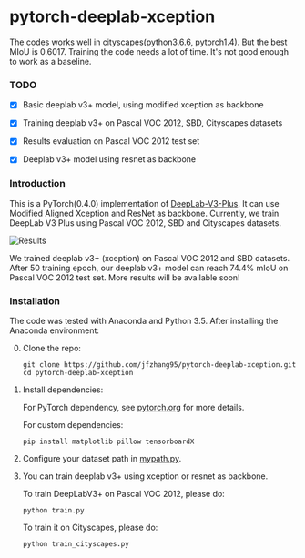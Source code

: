# pytorch-deeplab-xception

The codes works well in cityscapes(python3.6.6, pytorch1.4).
But the best MIoU is 0.6017. Training the code needs a lot of time.
It's not good enough to work as a baseline.

### TODO
- [x] Basic deeplab v3+ model, using modified xception as backbone
- [x] Training deeplab v3+ on Pascal VOC 2012, SBD, Cityscapes datasets
- [x] Results evaluation on Pascal VOC 2012 test set
- [x] Deeplab v3+ model using resnet as backbone


### Introduction
This is a PyTorch(0.4.0) implementation of [DeepLab-V3-Plus](https://arxiv.org/pdf/1802.02611). It
can use Modified Aligned Xception and ResNet as backbone. Currently, we train DeepLab V3 Plus
using Pascal VOC 2012, SBD and Cityscapes datasets.

![Results](doc/results.png)

We trained deeplab v3+ (xception) on Pascal VOC 2012 and SBD datasets. After 50 training epoch, our
deeplab v3+ model can reach 74.4% mIoU on Pascal VOC 2012 test set. More results will be available
soon!

### Installation
The code was tested with Anaconda and Python 3.5. After installing the Anaconda environment:

0. Clone the repo:
    ```Shell
    git clone https://github.com/jfzhang95/pytorch-deeplab-xception.git
    cd pytorch-deeplab-xception
    ```

1. Install dependencies:

    For PyTorch dependency, see [pytorch.org](https://pytorch.org/) for more details.

    For custom dependencies:
    ```Shell
    pip install matplotlib pillow tensorboardX
    ```

2. Configure your dataset path in [mypath.py](https://github.com/jfzhang95/pytorch-deeplab-xception/blob/master/mypath.py).

3. You can train deeplab v3+ using xception or resnet as backbone.

    To train DeepLabV3+ on Pascal VOC 2012, please do:
    ```Shell
    python train.py
    ```

    To train it on Cityscapes, please do:
    ```Shell
    python train_cityscapes.py
    ```




